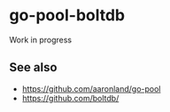 # go-pool-boltdb

Work in progress

## See also

* https://github.com/aaronland/go-pool
* https://github.com/boltdb/

